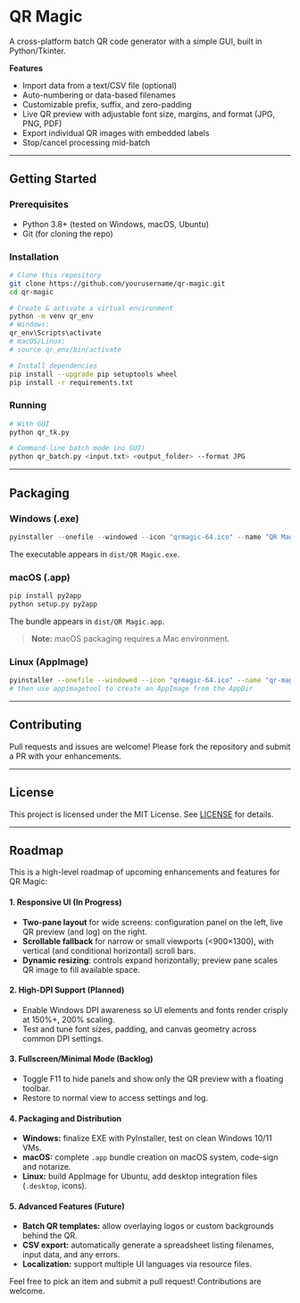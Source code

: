 ﻿# QR Magic

A cross-platform batch QR code generator with a simple GUI, built in Python/Tkinter.

**Features**

* Import data from a text/CSV file (optional)
* Auto-numbering or data-based filenames
* Customizable prefix, suffix, and zero-padding
* Live QR preview with adjustable font size, margins, and format (JPG, PNG, PDF)
* Export individual QR images with embedded labels
* Stop/cancel processing mid-batch

---

## Getting Started

### Prerequisites

* Python 3.8+ (tested on Windows, macOS, Ubuntu)
* Git (for cloning the repo)

### Installation

```bash
# Clone this repository
git clone https://github.com/yourusername/qr-magic.git
cd qr-magic

# Create & activate a virtual environment
python -m venv qr_env
# Windows:
qr_env\Scripts\activate
# macOS/Linux:
# source qr_env/bin/activate

# Install dependencies
pip install --upgrade pip setuptools wheel
pip install -r requirements.txt
```

### Running

```bash
# With GUI
python qr_tk.py

# Command-line batch mode (no GUI)
python qr_batch.py <input.txt> <output_folder> --format JPG
```

---

## Packaging

### Windows (.exe)

```powershell
pyinstaller --onefile --windowed --icon "qrmagic-64.ico" --name "QR Magic" qr_tk.py
```

The executable appears in `dist/QR Magic.exe`.

### macOS (.app)

```bash
pip install py2app
python setup.py py2app
```

The bundle appears in `dist/QR Magic.app`.

> **Note:** macOS packaging requires a Mac environment.

### Linux (AppImage)

```bash
pyinstaller --onefile --windowed --icon "qrmagic-64.ico" --name "qr-magic" qr_tk.py
# then use appimagetool to create an AppImage from the AppDir
```

---

## Contributing

Pull requests and issues are welcome! Please fork the repository and submit a PR with your enhancements.

---

## License

This project is licensed under the MIT License. See [LICENSE](LICENSE) for details.

---

## Roadmap

This is a high-level roadmap of upcoming enhancements and features for QR Magic:

#### 1. Responsive UI (In Progress)

* **Two-pane layout** for wide screens: configuration panel on the left, live QR preview (and log) on the right.
* **Scrollable fallback** for narrow or small viewports (<900×1300), with vertical (and conditional horizontal) scroll bars.
* **Dynamic resizing**: controls expand horizontally; preview pane scales QR image to fill available space.

#### 2. High-DPI Support (Planned)

* Enable Windows DPI awareness so UI elements and fonts render crisply at 150%+, 200% scaling.
* Test and tune font sizes, padding, and canvas geometry across common DPI settings.

#### 3. Fullscreen/Minimal Mode (Backlog)

* Toggle F11 to hide panels and show only the QR preview with a floating toolbar.
* Restore to normal view to access settings and log.

#### 4. Packaging and Distribution

* **Windows:** finalize EXE with PyInstaller, test on clean Windows 10/11 VMs.
* **macOS:** complete `.app` bundle creation on macOS system, code-sign and notarize.
* **Linux:** build AppImage for Ubuntu, add desktop integration files (`.desktop`, icons).

#### 5. Advanced Features (Future)

* **Batch QR templates:** allow overlaying logos or custom backgrounds behind the QR.
* **CSV export:** automatically generate a spreadsheet listing filenames, input data, and any errors.
* **Localization:** support multiple UI languages via resource files.

Feel free to pick an item and submit a pull request! Contributions are welcome.
